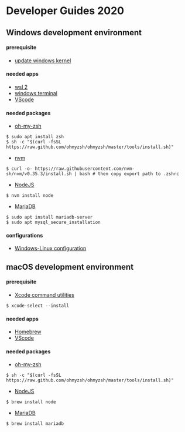 # Developer Guides 2020

## Windows development environment

#### prerequisite

- [update windows kernel](https://aka.ms/wsl2kernel)

#### needed apps

- [wsl 2](https://docs.microsoft.com/en-us/windows/wsl/install-win10)
- [windows terminal](https://www.microsoft.com/en-us/p/windows-terminal/9n0dx20hk701?activetab=pivot:overviewtab)
- [VScode](https://code.visualstudio.com/)

#### needed packages

- [oh-my-zsh]()
```
$ sudo apt install zsh
$ sh -c "$(curl -fsSL https://raw.github.com/ohmyzsh/ohmyzsh/master/tools/install.sh)"
```
- [nvm]()
```
$ curl -o- https://raw.githubusercontent.com/nvm-sh/nvm/v0.35.3/install.sh | bash # then copy export path to .zshrc
```
- [NodeJS]()
```
$ nvm install node
```

- [MariaDB](https://www.digitalocean.com/community/tutorials/how-to-install-mariadb-on-ubuntu-20-04)
```
$ sudo apt install mariadb-server
$ sudo apt mysql_secure_installation
```

#### configurations

- [Windows-Linux configuration](https://dev.to/seanwelshbrown/setting-up-windows-subsystem-for-linux-wsl-2-as-a-bootcamp-grad-1e7)

## macOS development environment

#### prerequisite

- [Xcode command utilities](https://osxdaily.com/2014/02/12/install-command-line-tools-mac-os-x/)
```
$ xcode-select --install
```

#### needed apps

- [Homebrew](https://brew.sh/)
- [VScode](https://code.visualstudio.com/)

#### needed packages

- [oh-my-zsh]()
```
$ sh -c "$(curl -fsSL https://raw.github.com/ohmyzsh/ohmyzsh/master/tools/install.sh)"
```
- [NodeJS]()

```
$ brew install node
```

- [MariaDB]()

```
$ brew install mariadb
```
